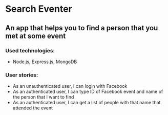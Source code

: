 Search Eventer
===

An app that helps you to find a person that you met at some event
---

### Used technologies:
* Node.js, Express.js, MongoDB

### User stories:
* As an unauthenticated user, I can login with Facebook
* As an authenticated user, I can type ID of Facebook event and name of the person that I want to find
* As an authenticated user, I can get a list of people with that name that attended the event
